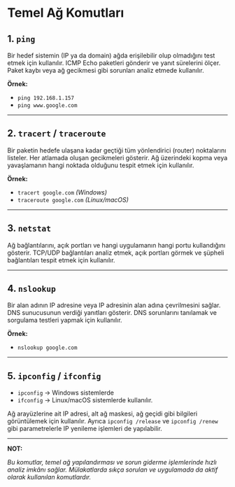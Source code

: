 # Temel Ağ Komutları

## 1. `ping`
Bir hedef sistemin (IP ya da domain) ağda erişilebilir olup olmadığını test etmek için kullanılır. ICMP Echo paketleri gönderir ve yanıt sürelerini ölçer. Paket kaybı veya ağ gecikmesi gibi sorunları analiz etmede kullanılır.

**Örnek:**
- `ping 192.168.1.157`  
- `ping www.google.com`

---

## 2. `tracert` / `traceroute`
Bir paketin hedefe ulaşana kadar geçtiği tüm yönlendirici (router) noktalarını listeler. Her atlamada oluşan gecikmeleri gösterir. Ağ üzerindeki kopma veya yavaşlamanın hangi noktada olduğunu tespit etmek için kullanılır.

**Örnek:**  
- `tracert google.com` *(Windows)*  
- `traceroute google.com` *(Linux/macOS)*

---

## 3. `netstat`
Ağ bağlantılarını, açık portları ve hangi uygulamanın hangi portu kullandığını gösterir. TCP/UDP bağlantıları analiz etmek, açık portları görmek ve şüpheli bağlantıları tespit etmek için kullanılır.

---

## 4. `nslookup`
Bir alan adının IP adresine veya IP adresinin alan adına çevrilmesini sağlar. DNS sunucusunun verdiği yanıtları gösterir. DNS sorunlarını tanılamak ve sorgulama testleri yapmak için kullanılır.

**Örnek:**  
- `nslookup google.com`

---

## 5. `ipconfig` / `ifconfig`
- `ipconfig` → Windows sistemlerde  
- `ifconfig` → Linux/macOS sistemlerde kullanılır.

Ağ arayüzlerine ait IP adresi, alt ağ maskesi, ağ geçidi gibi bilgileri görüntülemek için kullanılır. Ayrıca `ipconfig /release` ve `ipconfig /renew` gibi parametrelerle IP yenileme işlemleri de yapılabilir.

---
**NOT:** 

*Bu komutlar, temel ağ yapılandırması ve sorun giderme işlemlerinde hızlı analiz imkânı sağlar. Mülakatlarda sıkça sorulan ve uygulamada da aktif olarak kullanılan komutlardır.*
